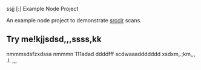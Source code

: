 ssjj [:] Example Node Project

An example node project to demonstrate [srcclr](https://www.srcclr.com) scans.
## Try me!kjjsdsd,,,ssss,kk
nmmmsdsfzxdssa
nmmmn`111adad
ddddfff
scdwaaaddddddd
xsdxm,.;km,,,
.l.
,,,
